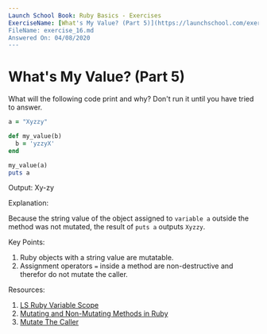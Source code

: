 ```yaml
---
Launch School Book: Ruby Basics - Exercises
ExerciseName: [What's My Value? (Part 5)](https://launchschool.com/exercises/ae4a1add)
FileName: exercise_16.md
Answered On: 04/08/2020
---
```


# What's My Value? (Part 5)

What will the following code print and why? Don't run it until you have 
tried to answer.

```ruby
a = "Xyzzy"

def my_value(b)
  b = 'yzzyX'
end

my_value(a)
puts a
```
Output: Xy-zy

Explanation: 

Because the string value of the object assigned to `variable a` outside the method 
was not mutated, the result of `puts a` outputs `Xyzzy`.

Key Points: 

1. Ruby objects with a string value are mutatable. 
2. Assignment operators `=` inside a method are non-destructive and therefor do not 
mutate the caller.

Resources:

1. [LS Ruby Variable Scope](https://launchschool.com/books/ruby/read/variables#variablescope)
2. [Mutating and Non-Mutating Methods in Ruby](https://launchschool.com/blog/mutating-and-non-mutating-methods)
3. [Mutate The Caller](https://medium.com/@anacasilva/mutate-the-caller-bf01d90c15a6)